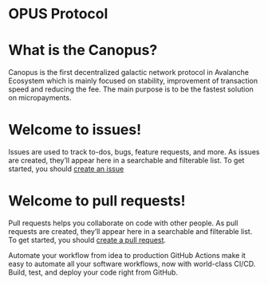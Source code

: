 # OPUS Protocol

# What is the Canopus?

Canopus is the first decentralized galactic network protocol in Avalanche Ecosystem which is mainly focused on stability, improvement of transaction speed and reducing the fee. The main purpose is to be the fastest solution on micropayments.

# Welcome to issues!
 Issues are used to track to-dos, bugs, feature requests, and more. As issues are created, they’ll appear here in a searchable and filterable list. To get started, you should [create an issue](https://github.com/Canopus-Network-OPUS/OPUS/issues/new/choose)

# Welcome to pull requests!
 Pull requests helps you collaborate on code with other people. As pull requests are created, they’ll appear here in a searchable and filterable list. To get started, you should [create a pull request](https://github.com/Canopus-Network-OPUS/OPUS/compare).
 
Automate your workflow from idea to production GitHub Actions make it easy to automate all your software workflows, now with world-class CI/CD. Build, test, and deploy your code right from GitHub.

